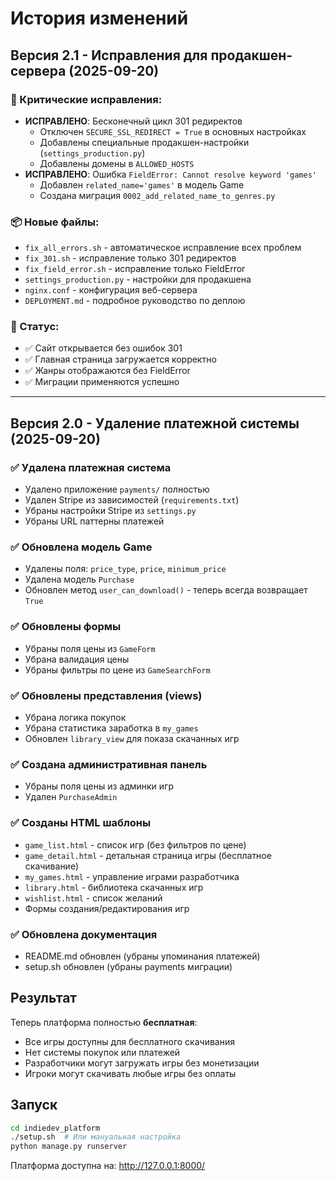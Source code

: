 # История изменений

## Версия 2.1 - Исправления для продакшен-сервера (2025-09-20)

### 🔧 Критические исправления:
- **ИСПРАВЛЕНО**: Бесконечный цикл 301 редиректов
  - Отключен `SECURE_SSL_REDIRECT = True` в основных настройках
  - Добавлены специальные продакшен-настройки (`settings_production.py`)
  - Добавлены домены в `ALLOWED_HOSTS`
- **ИСПРАВЛЕНО**: Ошибка `FieldError: Cannot resolve keyword 'games'`
  - Добавлен `related_name='games'` в модель Game
  - Создана миграция `0002_add_related_name_to_genres.py`

### 📦 Новые файлы:
- `fix_all_errors.sh` - автоматическое исправление всех проблем
- `fix_301.sh` - исправление только 301 редиректов
- `fix_field_error.sh` - исправление только FieldError
- `settings_production.py` - настройки для продакшена
- `nginx.conf` - конфигурация веб-сервера
- `DEPLOYMENT.md` - подробное руководство по деплою

### 🎯 Статус:
- ✅ Сайт открывается без ошибок 301
- ✅ Главная страница загружается корректно
- ✅ Жанры отображаются без FieldError
- ✅ Миграции применяются успешно

---

## Версия 2.0 - Удаление платежной системы (2025-09-20)

### ✅ Удалена платежная система
- Удалено приложение `payments/` полностью
- Удален Stripe из зависимостей (`requirements.txt`)
- Убраны настройки Stripe из `settings.py`
- Убраны URL паттерны платежей

### ✅ Обновлена модель Game
- Удалены поля: `price_type`, `price`, `minimum_price`
- Удалена модель `Purchase`
- Обновлен метод `user_can_download()` - теперь всегда возвращает `True`

### ✅ Обновлены формы
- Убраны поля цены из `GameForm`
- Убрана валидация цены
- Убраны фильтры по цене из `GameSearchForm`

### ✅ Обновлены представления (views)
- Убрана логика покупок
- Убрана статистика заработка в `my_games`
- Обновлен `library_view` для показа скачанных игр

### ✅ Создана административная панель
- Убраны поля цены из админки игр
- Удален `PurchaseAdmin`

### ✅ Созданы HTML шаблоны
- `game_list.html` - список игр (без фильтров по цене)
- `game_detail.html` - детальная страница игры (бесплатное скачивание)
- `my_games.html` - управление играми разработчика
- `library.html` - библиотека скачанных игр
- `wishlist.html` - список желаний
- Формы создания/редактирования игр

### ✅ Обновлена документация
- README.md обновлен (убраны упоминания платежей)
- setup.sh обновлен (убраны payments миграции)

## Результат

Теперь платформа полностью **бесплатная**:
- Все игры доступны для бесплатного скачивания
- Нет системы покупок или платежей
- Разработчики могут загружать игры без монетизации
- Игроки могут скачивать любые игры без оплаты

## Запуск

```bash
cd indiedev_platform
./setup.sh  # Или мануальная настройка
python manage.py runserver
```

Платформа доступна на: http://127.0.0.1:8000/
